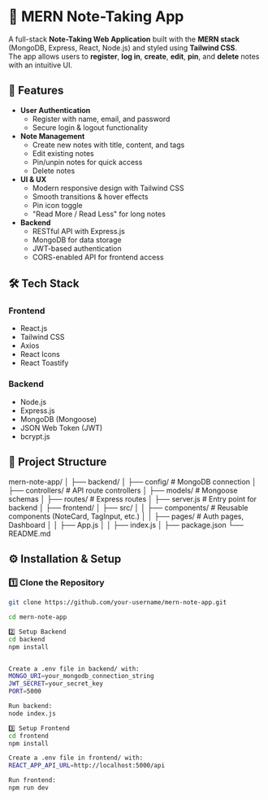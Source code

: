 

# 📒 MERN Note-Taking App
A full-stack **Note-Taking Web Application** built with the **MERN stack** (MongoDB, Express, React, Node.js) and styled using **Tailwind CSS**.  
The app allows users to **register**, **log in**, **create**, **edit**, **pin**, and **delete** notes with an intuitive UI.



## 🚀 Features
- **User Authentication**
  - Register with name, email, and password
  - Secure login & logout functionality
- **Note Management**
  - Create new notes with title, content, and tags
  - Edit existing notes
  - Pin/unpin notes for quick access
  - Delete notes
- **UI & UX**
  - Modern responsive design with Tailwind CSS
  - Smooth transitions & hover effects
  - Pin icon toggle
  - "Read More / Read Less" for long notes
- **Backend**
  - RESTful API with Express.js
  - MongoDB for data storage
  - JWT-based authentication
  - CORS-enabled API for frontend access



## 🛠️ Tech Stack
### Frontend
- React.js
- Tailwind CSS
- Axios
- React Icons
- React Toastify

### Backend
- Node.js
- Express.js
- MongoDB (Mongoose)
- JSON Web Token (JWT)
- bcrypt.js


## 📂 Project Structure
mern-note-app/
│
├── backend/
│ ├── config/ # MongoDB connection
│ ├── controllers/ # API route controllers
│ ├── models/ # Mongoose schemas
│ ├── routes/ # Express routes
│ ├── server.js # Entry point for backend
│
├── frontend/
│ ├── src/
│ │ ├── components/ # Reusable components (NoteCard, TagInput, etc.)
│ │ ├── pages/ # Auth pages, Dashboard
│ │ ├── App.js
│ │ ├── index.js
│
├── package.json
└── README.md
## ⚙️ Installation & Setup

### 1️⃣ Clone the Repository
```bash
git clone https://github.com/your-username/mern-note-app.git

cd mern-note-app

2️⃣ Setup Backend
cd backend
npm install


Create a .env file in backend/ with:
MONGO_URI=your_mongodb_connection_string
JWT_SECRET=your_secret_key
PORT=5000

Run backend:
node index.js

3️⃣ Setup Frontend
cd frontend
npm install

Create a .env file in frontend/ with:
REACT_APP_API_URL=http://localhost:5000/api

Run frontend:
npm run dev
